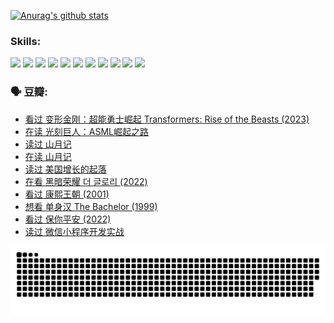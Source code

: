 
[![Anurag's github stats](https://github-readme-stats.vercel.app/api?username=w940853815)](https://github.com/anuraghazra/github-readme-stats)

### Skills:

<code><img height="32" src="https://cdn.jsdelivr.net/npm/simple-icons@v5/icons/python.svg"></code>
<code><img height="32" src="https://cdn.jsdelivr.net/npm/simple-icons@v5/icons/javascript.svg"></code>
<code><img height="32" src="https://cdn.jsdelivr.net/npm/simple-icons@v5/icons/django.svg"></code>
<code><img height="32" src="https://cdn.jsdelivr.net/npm/simple-icons@v5/icons/flask.svg"></code>
<code><img height="32" src="https://cdn.jsdelivr.net/npm/simple-icons@v5/icons/vuetify.svg"></code>
<code><img height="32" src="https://cdn.jsdelivr.net/npm/simple-icons@v5/icons/git.svg"></code>
<code><img height="32" src="https://cdn.jsdelivr.net/npm/simple-icons@v5/icons/docker.svg"></code>
<code><img height="32" src="https://cdn.jsdelivr.net/npm/simple-icons@v5/icons/postgresql.svg"></code>
<code><img height="32" src="https://cdn.jsdelivr.net/npm/simple-icons@v5/icons/elasticsearch.svg"></code>
<code><img height="32" src="https://cdn.jsdelivr.net/npm/simple-icons@v5/icons/macos.svg"></code>
<code><img height="32" src="https://cdn.jsdelivr.net/npm/simple-icons@v5/icons/linux.svg"></code>

### 🗣 豆瓣:

<!-- DOUBAN-ACTIVITIES:START -->
- [看过 变形金刚：超能勇士崛起 Transformers: Rise of the Beasts‎ (2023)](https://www.douban.com/people/136069238/status/4267685771/?_i=86687192)
- [在读 光刻巨人：ASML崛起之路](https://www.douban.com/people/136069238/status/4266569048/?_i=86687192)
- [读过 山月记](https://www.douban.com/people/136069238/status/4266567455/?_i=86687192)
- [在读 山月记](https://www.douban.com/people/136069238/status/4256796460/?_i=86687192)
- [读过 美国增长的起落](https://www.douban.com/people/136069238/status/4256795052/?_i=86687192)
- [在看 黑暗荣耀 더 글로리‎ (2022)](https://www.douban.com/people/136069238/status/4256207386/?_i=86687192)
- [看过 康熙王朝‎ (2001)](https://www.douban.com/people/136069238/status/4254396418/?_i=86687192)
- [想看 单身汉 The Bachelor‎ (1999)](https://www.douban.com/people/136069238/status/4250318861/?_i=86687192)
- [看过 保你平安‎ (2022)](https://www.douban.com/people/136069238/status/4239139510/?_i=86687192)
- [读过 微信小程序开发实战](https://www.douban.com/people/136069238/status/4237321528/?_i=86687192)
<!-- DOUBAN-ACTIVITIES:END -->


![Snake animation](https://raw.githubusercontent.com/w940853815/w940853815/output/github-contribution-grid-snake.svg)

<!--
**w940853815/w940853815** is a ✨ _special_ ✨ repository because its `README.md` (this file) appears on your GitHub profile.

Here are some ideas to get you started:

- 🔭 I’m currently working on ...
- 🌱 I’m currently learning ...
- 👯 I’m looking to collaborate on ...
- 🤔 I’m looking for help with ...
- 💬 Ask me about ...
- 📫 How to reach me: ...
- 😄 Pronouns: ...
- ⚡ Fun fact: ...
-->
